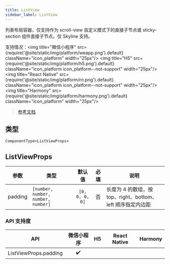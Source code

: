 ```yaml
---
title: ListView
sidebar_label: ListView
---
```


列表布局容器，仅支持作为 scroll-view 自定义模式下的直接子节点或 sticky-section 组件直接子节点。仅 Skyline 支持。

支持情况：<img title="微信小程序" src={require('@site/static/img/platform/weapp.png').default} className="icon_platform" width="25px"/> <img title="H5" src={require('@site/static/img/platform/h5.png').default} className="icon_platform icon_platform--not-support" width="25px"/> <img title="React Native" src={require('@site/static/img/platform/rn.png').default} className="icon_platform icon_platform--not-support" width="25px"/> <img title="Harmony" src={require('@site/static/img/platform/harmony.png').default} className="icon_platform" width="25px"/>

> [参考文档](https://developers.weixin.qq.com/miniprogram/dev/component/list-view.html)

## 类型

```tsx
ComponentType<ListViewProps>
```

## ListViewProps

| 参数 | 类型 | 默认值 | 必填 | 说明 |
| --- | --- | :---: | :---: | --- |
| padding | `[number, number, number, number]` | `[0, 0, 0, 0]` | 否 | 长度为 4 的数组，按 top、right、bottom、left 顺序指定内边距 |

### API 支持度

| API | 微信小程序 | H5 | React Native | Harmony |
| :---: | :---: | :---: | :---: | :---: |
| ListViewProps.padding | ✔️ |  |  |  |
